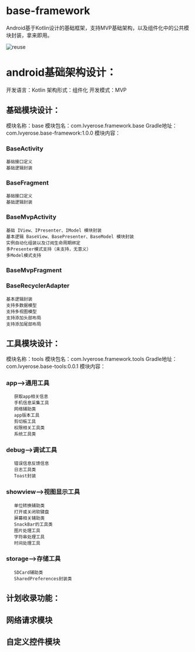 # base-framework
Android基于Kotlin设计的基础框架，支持MVP基础架构，以及组件化中的公共模块封装，拿来即用。

![reuse](http://119.23.190.71/static/img/130.png "reuse")
# android基础架构设计：
开发语言：Kotlin
架构形式：组件化
开发模式：MVP

## 基础模块设计：
模块名称：base
模块包名：com.lvyerose.framework.base
Gradle地址：com.lvyerose.base-framework:1.0.0
模块内容：
### BaseActivity
    基础接口定义
    基础逻辑封装
### BaseFragment
    基础接口定义
    基础逻辑封装
### BaseMvpActivity
    基础 IView、IPresenter、IModel 模块封装
    基本逻辑 BaseView、BasePresenter、BaseModel 模块封装
    实例自动化组装以及订阅生命周期绑定
    多Presenter模式支持（未支持，无意义）
    多Model模式支持
### BaseMvpFragment

### BaseRecyclerAdapter
    基本逻辑封装
    支持多数据模型
    支持多视图模型
    支持添加头部布局
    支持添加尾部布局


## 工具模块设计：
模块名称：tools
模块包名：com.lvyerose.framework.tools
Gradle地址：com.lvyerose.base-tools:0.0.1
模块内容：
### app-->通用工具
       获取app相关信息
       手机信息采集工具
       网络辅助类
       app版本工具
       剪切板工具
       权限相关工具类
       系统工具类
### debug-->调试工具
       错误信息反馈信息
       日志工具类
       Toast封装
### showview-->视图显示工具
       单位转换辅助类
       打开或关闭软键盘
       屏幕相关辅助类
       SnackBar的工具类
       图片处理工具
       字符串处理工具
       时间处理工具
### storage-->存储工具
       SDCard辅助类
       SharedPreferences封装类

## 计划收录功能：

## 网络请求模块

## 自定义控件模块


